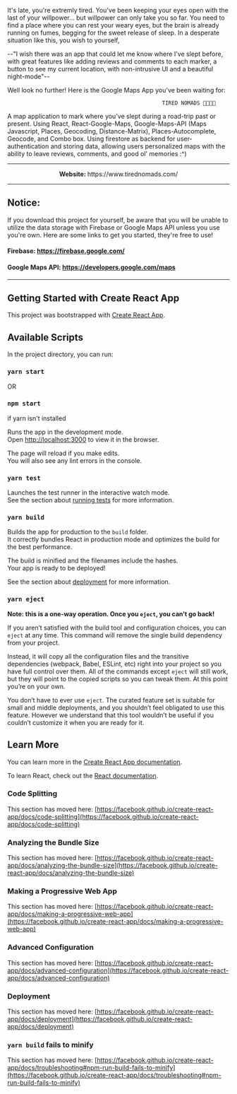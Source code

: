 It's late, you're extremly tired. You've been keeping your eyes open with the last of your willpower... but willpower can only take you so far. You need to find a place where you can rest your weary eyes, but the brain is already running on fumes, begging for the sweet release of sleep. In a desperate situation like this, you wish to yourself, 

--"I wish there was an app that could let me know where I've slept before, with great features like adding reviews and comments to each marker, a button to see my current location, with non-intrusive UI and a beautiful night-mode"-- 
 
Well look no further! Here is the Google Maps App you've been waiting for: 

                                                     TIRED NOMADS 🚗🚙🚚💤

A map application to mark where you've slept during a road-trip past or present. Using React, React-Google-Maps, Google-Maps-API (Maps Javascript, Places, Geocoding, Distance-Matrix), Places-Autocomplete, Geocode, and Combo box. Using firestore as backend for user-authentication and storing data, allowing users personalized maps with the ability to leave reviews, comments, and good ol' memories :^)

-------------------------------------------------------------------------------------------------------------------
<p align="center"> <strong>Website: </strong> https://www.tirednomads.com/ </p>

-------------------------------------------------------------------------------------------------------------------

## Notice:
If you download this project for yourself, be aware that you will be unable to utilize the data storage with Firebase or Google Maps API unless you use you're own.
Here are some links to get you started, they're free to use!
#### Firebase: https://firebase.google.com/
#### Google Maps API: https://developers.google.com/maps

-------------------------------------------------------------------------------------------------------------------

## Getting Started with Create React App

This project was bootstrapped with [Create React App](https://github.com/facebook/create-react-app).

## Available Scripts

In the project directory, you can run:

### `yarn start`
OR
### `npm start`
if yarn isn't installed

Runs the app in the development mode.\
Open [http://localhost:3000](http://localhost:3000) to view it in the browser.

The page will reload if you make edits.\
You will also see any lint errors in the console.

### `yarn test`

Launches the test runner in the interactive watch mode.\
See the section about [running tests](https://facebook.github.io/create-react-app/docs/running-tests) for more information.

### `yarn build`

Builds the app for production to the `build` folder.\
It correctly bundles React in production mode and optimizes the build for the best performance.

The build is minified and the filenames include the hashes.\
Your app is ready to be deployed!

See the section about [deployment](https://facebook.github.io/create-react-app/docs/deployment) for more information.

### `yarn eject`

**Note: this is a one-way operation. Once you `eject`, you can’t go back!**

If you aren’t satisfied with the build tool and configuration choices, you can `eject` at any time. This command will remove the single build dependency from your project.

Instead, it will copy all the configuration files and the transitive dependencies (webpack, Babel, ESLint, etc) right into your project so you have full control over them. All of the commands except `eject` will still work, but they will point to the copied scripts so you can tweak them. At this point you’re on your own.

You don’t have to ever use `eject`. The curated feature set is suitable for small and middle deployments, and you shouldn’t feel obligated to use this feature. However we understand that this tool wouldn’t be useful if you couldn’t customize it when you are ready for it.

## Learn More

You can learn more in the [Create React App documentation](https://facebook.github.io/create-react-app/docs/getting-started).

To learn React, check out the [React documentation](https://reactjs.org/).

### Code Splitting

This section has moved here: [https://facebook.github.io/create-react-app/docs/code-splitting](https://facebook.github.io/create-react-app/docs/code-splitting)

### Analyzing the Bundle Size

This section has moved here: [https://facebook.github.io/create-react-app/docs/analyzing-the-bundle-size](https://facebook.github.io/create-react-app/docs/analyzing-the-bundle-size)

### Making a Progressive Web App

This section has moved here: [https://facebook.github.io/create-react-app/docs/making-a-progressive-web-app](https://facebook.github.io/create-react-app/docs/making-a-progressive-web-app)

### Advanced Configuration

This section has moved here: [https://facebook.github.io/create-react-app/docs/advanced-configuration](https://facebook.github.io/create-react-app/docs/advanced-configuration)

### Deployment

This section has moved here: [https://facebook.github.io/create-react-app/docs/deployment](https://facebook.github.io/create-react-app/docs/deployment)

### `yarn build` fails to minify

This section has moved here: [https://facebook.github.io/create-react-app/docs/troubleshooting#npm-run-build-fails-to-minify](https://facebook.github.io/create-react-app/docs/troubleshooting#npm-run-build-fails-to-minify)
